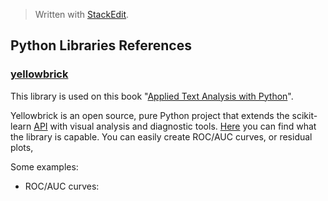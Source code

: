 


> Written with [StackEdit](https://stackedit.io/).

## Python Libraries References

### [yellowbrick](https://www.scikit-yb.org/en/latest/about.html)

This library is used on this book "[Applied Text Analysis with Python](https://www.amazon.com/Applied-Text-Analysis-Python-Language-Aware-ebook/dp/B07DNKHJL8/ref=sr_1_1?crid=1BJJ5JXU3WHPW&keywords=applied+text+analysis+with+python&qid=1551031889&s=gateway&sprefix=Applied+Text+%2Caps%2C132&sr=8-1)". 

Yellowbrick is an open source, pure Python project that extends the scikit-learn [API](http://scikit-learn.org/stable/modules/classes.html) with visual analysis and diagnostic tools. [Here](https://www.scikit-yb.org/en/latest/api/index.html) you can find what the library is capable. You can easily create ROC/AUC curves, or residual plots, 

Some examples:

- ROC/AUC curves:


<!--stackedit_data:
eyJoaXN0b3J5IjpbMTkxMTgyNzg5MF19
-->